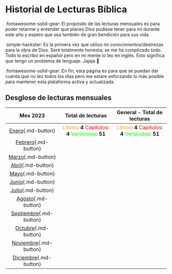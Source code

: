 # Historial de Lecturas Bíblica

:fontawesome-solid-gear: El propósito de las lecturas mensuales es para poder retarme y entender que planes Dios pudiese tener para mi durante este año y espero que sea también de gran bendición para sus vida.

:simple-hackster: Es la primera vez que utilizo mi conocimientos/destrezas para la obra de Dios. Seré totalmente honesta, se me ha complicado todo. Todo lo escribo en español pero en mi mente lo leo en inglés. Esto significa que tengo un problema de lenguaje. Jajaja 🤣

:fontawesome-solid-gear: En fin, esta página es para que se puedan dar cuenta que no leo todos los días pero me estare esforzando lo más posible para mantener esta plataforma activa y actualizada.

## Desglose de lecturas mensuales


| Mes 2023      | Total de lecturas       | General - Total de lecturas       |
| :-----------: | :------------------------------------:| :------------------------------------:|
| [Enero](ene.md){.md-button}        | <font color=orange>Libros</font>: **4** <font color=red>Capítulos</font>: **4** <font color=lime>Versículos</font>: **51** | <font color=orange>Libros</font>: **4** <font color=red>Capítulos</font>: **4** <font color=lime>Versículos</font>: **51** |
| [Febrero](feb.md){.md-button}       |  | |
| [Marzo](mar.md){.md-button}         |  | |
| [Abril](abr.md){.md-button}         |  | |
| [Mayo](may.md){.md-button}          |  | |
| [Junio](jun.md){.md-button}         |  | |
| [Julio](jul.md){.md-button}         |  | |
| [Agosto](ago.md){.md-button}        |  | |
| [Septiembre](sep.md){.md-button}    |  | |
| [Octubre](oct.md){.md-button}       |  | |
| [Noviembre](nov.md){.md-button}     |  | |
| [Diciembre](dic.md){.md-button}     |  | |